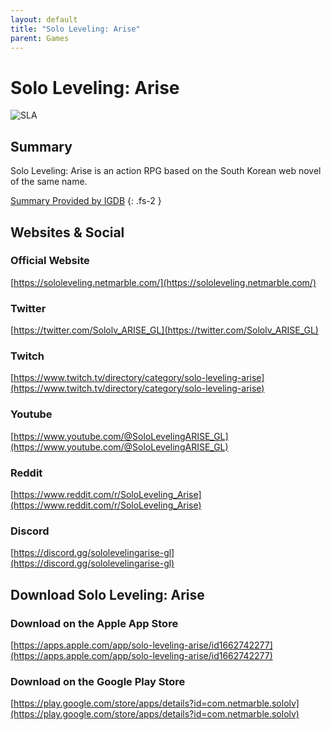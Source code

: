 ```yaml
---
layout: default
title: "Solo Leveling: Arise"
parent: Games
---
```


# Solo Leveling: Arise

![SLA](https://cdn.discordapp.com/emojis/1356717159501267143.png)

## Summary

Solo Leveling: Arise is an action RPG based on the South Korean web novel of the same name.

[Summary Provided by IGDB](https://www.igdb.com/games/solo-leveling-arise)
{: .fs-2 }

## Websites & Social

### Official Website

[https://sololeveling.netmarble.com/](https://sololeveling.netmarble.com/)

### Twitter

[https://twitter.com/Sololv_ARISE_GL](https://twitter.com/Sololv_ARISE_GL)

### Twitch

[https://www.twitch.tv/directory/category/solo-leveling-arise](https://www.twitch.tv/directory/category/solo-leveling-arise)

### Youtube

[https://www.youtube.com/@SoloLevelingARISE_GL](https://www.youtube.com/@SoloLevelingARISE_GL)

### Reddit

[https://www.reddit.com/r/SoloLeveling_Arise](https://www.reddit.com/r/SoloLeveling_Arise)

### Discord

[https://discord.gg/sololevelingarise-gl](https://discord.gg/sololevelingarise-gl)

## Download Solo Leveling: Arise

### Download on the Apple App Store

[https://apps.apple.com/app/solo-leveling-arise/id1662742277](https://apps.apple.com/app/solo-leveling-arise/id1662742277)

### Download on the Google Play Store

[https://play.google.com/store/apps/details?id=com.netmarble.sololv](https://play.google.com/store/apps/details?id=com.netmarble.sololv)